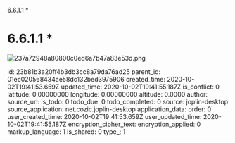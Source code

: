 6.6.1.1 *

# 6.6.1.1 *
![237a72948a80800c0ed6a7b47a83e53d.png](:/ec8927fbad4c4764a89eac4c924af24e)

id: 23b81b3a20ff4b3db3cc8a79da76ad25
parent_id: 01ec020568434ae58dc132bed3975906
created_time: 2020-10-02T19:41:53.659Z
updated_time: 2020-10-02T19:41:55.187Z
is_conflict: 0
latitude: 0.00000000
longitude: 0.00000000
altitude: 0.0000
author: 
source_url: 
is_todo: 0
todo_due: 0
todo_completed: 0
source: joplin-desktop
source_application: net.cozic.joplin-desktop
application_data: 
order: 0
user_created_time: 2020-10-02T19:41:53.659Z
user_updated_time: 2020-10-02T19:41:55.187Z
encryption_cipher_text: 
encryption_applied: 0
markup_language: 1
is_shared: 0
type_: 1